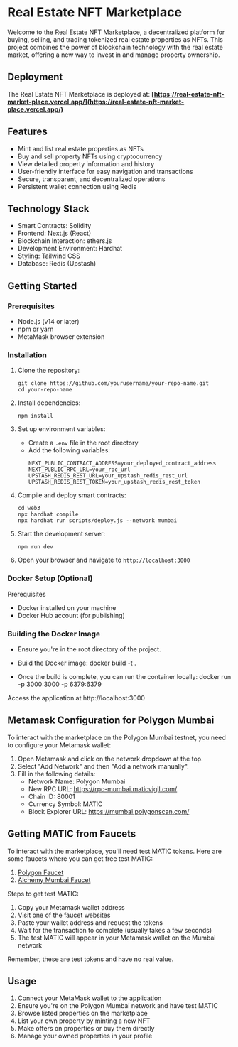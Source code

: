# Real Estate NFT Marketplace

Welcome to the Real Estate NFT Marketplace, a decentralized platform for buying, selling, and trading tokenized real estate properties as NFTs. This project combines the power of blockchain technology with the real estate market, offering a new way to invest in and manage property ownership.

## Deployment

The Real Estate NFT Marketplace is deployed at:
**[https://real-estate-nft-market-place.vercel.app/](https://real-estate-nft-market-place.vercel.app/)**

## Features

- Mint and list real estate properties as NFTs
- Buy and sell property NFTs using cryptocurrency
- View detailed property information and history
- User-friendly interface for easy navigation and transactions
- Secure, transparent, and decentralized operations
- Persistent wallet connection using Redis
## Technology Stack

- Smart Contracts: Solidity
- Frontend: Next.js (React)
- Blockchain Interaction: ethers.js
- Development Environment: Hardhat
- Styling: Tailwind CSS
- Database: Redis (Upstash)

## Getting Started

### Prerequisites

- Node.js (v14 or later)
- npm or yarn
- MetaMask browser extension

### Installation

1. Clone the repository:
   ```
   git clone https://github.com/yourusername/your-repo-name.git
   cd your-repo-name
   ```

2. Install dependencies:
   ```
   npm install
   ```

3. Set up environment variables:
   - Create a `.env` file in the root directory
   - Add the following variables:
     ```
     NEXT_PUBLIC_CONTRACT_ADDRESS=your_deployed_contract_address
     NEXT_PUBLIC_RPC_URL=your_rpc_url
     UPSTASH_REDIS_REST_URL=your_upstash_redis_rest_url
     UPSTASH_REDIS_REST_TOKEN=your_upstash_redis_rest_token
     ```

4. Compile and deploy smart contracts:
   ```
   cd web3
   npx hardhat compile
   npx hardhat run scripts/deploy.js --network mumbai
   ```

5. Start the development server:
   ```
   npm run dev
   ```

6. Open your browser and navigate to `http://localhost:3000`

### Docker Setup (Optional)
Prerequisites

- Docker installed on your machine
- Docker Hub account (for publishing)

### Building the Docker Image

- Ensure you're in the root directory of the project.
- Build the Docker image:
docker build -t <image-name> .

- Once the build is complete, you can run the container locally:
docker run -p 3000:3000 -p 6379:6379 <image-name>

Access the application at http://localhost:3000

## Metamask Configuration for Polygon Mumbai

To interact with the marketplace on the Polygon Mumbai testnet, you need to configure your Metamask wallet:

1. Open Metamask and click on the network dropdown at the top.
2. Select "Add Network" and then "Add a network manually".
3. Fill in the following details:
   - Network Name: Polygon Mumbai
   - New RPC URL: https://rpc-mumbai.maticvigil.com/
   - Chain ID: 80001
   - Currency Symbol: MATIC
   - Block Explorer URL: https://mumbai.polygonscan.com/

## Getting MATIC from Faucets

To interact with the marketplace, you'll need test MATIC tokens. Here are some faucets where you can get free test MATIC:

1. [Polygon Faucet](https://faucet.polygon.technology/)
2. [Alchemy Mumbai Faucet](https://mumbaifaucet.com/)

Steps to get test MATIC:
1. Copy your Metamask wallet address
2. Visit one of the faucet websites
3. Paste your wallet address and request the tokens
4. Wait for the transaction to complete (usually takes a few seconds)
5. The test MATIC will appear in your Metamask wallet on the Mumbai network

Remember, these are test tokens and have no real value.

## Usage

1. Connect your MetaMask wallet to the application
2. Ensure you're on the Polygon Mumbai network and have test MATIC
3. Browse listed properties on the marketplace
4. List your own property by minting a new NFT
5. Make offers on properties or buy them directly
6. Manage your owned properties in your profile